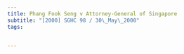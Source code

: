 ```yaml
---
title: Phang Fook Seng v Attorney-General of Singapore 
subtitle: "[2000] SGHC 98 / 30\_May\_2000"
tags:


---
```


